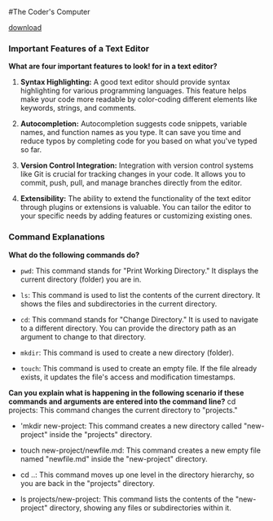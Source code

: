 #The Coder's Computer

[download](https://github.com/LatherioK0818/reading-notes/assets/80198308/2ef9a25a-05e7-434a-9ff1-f2d16809d13c)

### Important Features of a Text Editor


**What are four important features to look!
 for in a text editor?**
1. **Syntax Highlighting:** A good text editor should provide syntax highlighting for various programming languages. This feature helps make your code more readable by color-coding different elements like keywords, strings, and comments.

2. **Autocompletion:** Autocompletion suggests code snippets, variable names, and function names as you type. It can save you time and reduce typos by completing code for you based on what you've typed so far.

3. **Version Control Integration:** Integration with version control systems like Git is crucial for tracking changes in your code. It allows you to commit, push, pull, and manage branches directly from the editor.

4. **Extensibility:** The ability to extend the functionality of the text editor through plugins or extensions is valuable. You can tailor the editor to your specific needs by adding features or customizing existing ones.

### Command Explanations
**What do the following commands do?**
- `pwd`: This command stands for "Print Working Directory." It displays the current directory (folder) you are in.

- `ls`: This command is used to list the contents of the current directory. It shows the files and subdirectories in the current directory.

- `cd`: This command stands for "Change Directory." It is used to navigate to a different directory. You can provide the directory path as an argument to change to that directory.

- `mkdir`: This command is used to create a new directory (folder).

- `touch`: This command is used to create an empty file. If the file already exists, it updates the file's access and modification timestamps.

**Can you explain what is happening in the following scenario if these commands and arguments are entered into the command line?** 
cd projects: This command changes the current directory to "projects."

- 'mkdir new-project: This command creates a new directory called "new-project" inside the "projects" directory.

- touch new-project/newfile.md: This command creates a new empty file named "newfile.md" inside the "new-project" directory.

- cd ..: This command moves up one level in the directory hierarchy, so you are back in the "projects" directory.

- ls projects/new-project: This command lists the contents of the "new-project" directory, showing any files or subdirectories within it.
